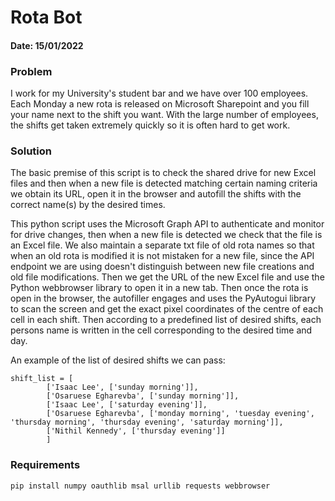 # Rota Bot

#### Date: 15/01/2022

### Problem
I work for my University's student bar and we have over 100
employees. Each Monday a new rota is released on Microsoft Sharepoint
and you fill your name next to the shift you want.
With the large number of employees, the shifts get taken extremely
quickly so it is often hard to get work.

### Solution
The basic premise of this script is to check the shared drive
for new Excel files and then when a new file is detected matching
certain naming criteria we obtain its URL, open it in the browser and autofill
the shifts with the correct name(s) by the desired times.

This python script uses the Microsoft Graph API to authenticate and monitor
for drive changes, then when a new file is detected we check that the file
is an Excel file. We also maintain a separate txt file of old rota names
so that when an old rota is modified it is not mistaken for a new file,
since the API endpoint we are using doesn't distinguish between new file
creations and old file modifications. Then we get the URL of the new Excel
file and use the Python webbrowser library to open it in a new tab.
Then once the rota is open in the browser, the autofiller engages and 
uses the PyAutogui library to scan the screen and get the exact pixel coordinates
of the centre of each cell in each shift. Then according to a predefined list
of desired shifts, each persons name is written in the cell corresponding to
the desired time and day.  

An example of the list of desired shifts we can pass:
```
shift_list = [
        ['Isaac Lee', ['sunday morning']],
        ['Osaruese Egharevba', ['sunday morning']],
        ['Isaac Lee', ['saturday evening']],
        ['Osaruese Egharevba', ['monday morning', 'tuesday evening', 'thursday morning', 'thursday evening', 'saturday morning']],
        ['Nithil Kennedy', ['thursday evening']]
        ]
```

### Requirements

```
pip install numpy oauthlib msal urllib requests webbrowser 
```
